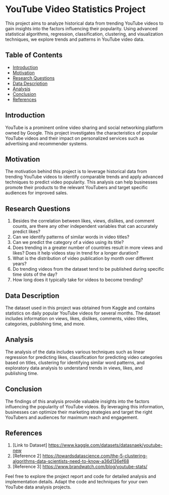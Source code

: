 # YouTube Video Statistics Project

This project aims to analyze historical data from trending YouTube videos to gain insights into the factors influencing their popularity. Using advanced statistical algorithms, regression, classification, clustering, and visualization techniques, we explore trends and patterns in YouTube video data.

## Table of Contents

- [Introduction](#introduction)
- [Motivation](#motivation)
- [Research Questions](#research-questions)
- [Data Description](#data-description)
- [Analysis](#analysis)
- [Conclusion](#conclusion)
- [References](#references)

## Introduction

YouTube is a prominent online video sharing and social networking platform owned by Google. This project investigates the characteristics of popular YouTube videos and their impact on personalized services such as advertising and recommender systems.

## Motivation

The motivation behind this project is to leverage historical data from trending YouTube videos to identify comparable trends and apply advanced techniques to predict video popularity. This analysis can help businesses promote their products to the relevant YouTubers and target specific audiences for improved sales.

## Research Questions

1. Besides the correlation between likes, views, dislikes, and comment counts, are there any other independent variables that can accurately predict likes?
2. Can we identify patterns of similar words in video titles?
3. Can we predict the category of a video using its title?
4. Does trending in a greater number of countries result in more views and likes? Does it help videos stay in trend for a longer duration?
5. What is the distribution of video publication by month over different years?
6. Do trending videos from the dataset tend to be published during specific time slots of the day?
7. How long does it typically take for videos to become trending?

## Data Description

The dataset used in this project was obtained from Kaggle and contains statistics on daily popular YouTube videos for several months. The dataset includes information on views, likes, dislikes, comments, video titles, categories, publishing time, and more.

## Analysis

The analysis of the data includes various techniques such as linear regression for predicting likes, classification for predicting video categories based on titles, clustering for identifying similar word patterns, and exploratory data analysis to understand trends in views, likes, and publishing time.

## Conclusion

The findings of this analysis provide valuable insights into the factors influencing the popularity of YouTube videos. By leveraging this information, businesses can optimize their marketing strategies and target the right YouTubers and audiences for maximum reach and engagement.

## References

1. [Link to Dataset] https://www.kaggle.com/datasets/datasnaek/youtube-new
2. [Reference 2] https://towardsdatascience.com/the-5-clustering-algorithms-data-scientists-need-to-know-a36d136ef68
4. [Reference 3] https://www.brandwatch.com/blog/youtube-stats/

Feel free to explore the project report and code for detailed analysis and implementation details. Adapt the code and techniques for your own YouTube data analysis projects.

